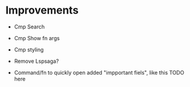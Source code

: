# Improvements

- Cmp Search
- Cmp Show fn args
- Cmp styling
- Remove Lspsaga?

- Command/fn to quickly open added "impportant fiels", like this TODO here
